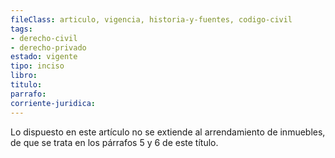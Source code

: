 ```yaml
---
fileClass: articulo, vigencia, historia-y-fuentes, codigo-civil
tags:
- derecho-civil
- derecho-privado
estado: vigente
tipo: inciso
libro:
titulo:
parrafo:
corriente-juridica:
---
```

Lo dispuesto en este artículo no se extiende al arrendamiento de inmuebles, de que se trata en los párrafos 5 y 6 de este título.